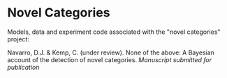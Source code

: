 # Novel Categories

Models, data and experiment code associated with the "novel categories" project:

Navarro, D.J. & Kemp, C. (under review). None of the above: A Bayesian account of the detection of novel categories. *Manuscript submitted for publication*

